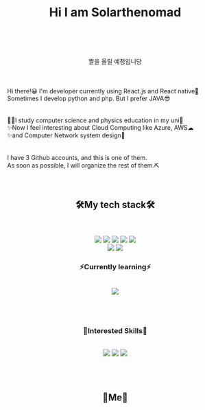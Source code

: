 <br><br><br>
<div align="center"><h1>Hi I am Solarthenomad</h1></div>
<br><br><br><br>
<div align="center">
  짤을 올릴 예정입니당
</div>
<br><br><br>
Hi there!😀 I'm developer currently using React.js and React native🚀<br>
Sometimes I develop python and php. But I prefer JAVA😎<br>
<br><br>
👩‍💻I study computer science and physics education in my uni🏫<br>
✨Now I feel interesting about Cloud Computing like Azure, AWS☁<br>
✨and Computer Network system design🌈<br>
<br><br>
I have 3 Github accounts, and this is one of them.<br>
As soon as possible, I will organize the rest of them.⛏<br><br><br>

<div align="center"><h2>🛠My tech stack🛠</h2></div>
<br><br>
<div align="center">
<img src="https://img.shields.io/badge/Android-3DDC84?style=flat-square&logo=Android&logoColor=white"/>
<img src="https://img.shields.io/badge/React Query-FF4154?style=flat-square&logo=react query&logoColor=white"/>
<img src="https://img.shields.io/badge/React-61DAFB?style=flat-square&logo=react&logoColor=white"/>
<img src="https://img.shields.io/badge/Node.js-339933?style=flat-square&logo=node.js&logoColor=white"/>
  <img src="https://img.shields.io/badge/PHP-777BB4?style=flat-square&logo=php&logoColor=white"/>
</div>
<div align="center">
<img src="https://img.shields.io/badge/express.js-000000?style=flat-square&logo=express.js&logoColor=white"/>
<img src="https://img.shields.io/badge/Redux-764ABC?style=flat-square&logo=redux&logoColor=white"/>
</div>
<div align="center"><h3>⚡Currently learning⚡</h3></div><br>
<div align="center">
  <img src="https://img.shields.io/badge/Spring-6DB33F?style=flat-square&logo=spring&logoColor=white"/>
 </div>
<br><br><br>
<div align = "center"><h3>🌱Interested Skills🌱</h3>
<br>
<div align = "center">
<img src="https://img.shields.io/badge/Kubernetes-326CE5?style=flat-square&logo=kubernetes&logoColor=white"/>
<img src="https://img.shields.io/badge/Docker-2496ED?style=flat-square&logo=dockers&logoColor=white"/>
<img src="https://img.shields.io/badge/Amazon AWS-232F3E?style=flat-square&logo=amazon aws&logoColor=white"/>
</div>
<br><br><br>
<div align="center"><h2>🐣Me🐣</h2></div>



<!--
**Solarthenomad/Solarthenomad** is a ✨ _special_ ✨ repository because its `README.md` (this file) appears on your GitHub profile.

Here are some ideas to get you started:

- 🔭 I’m currently working on ...
- 🌱 I’m currently learning ...
- 👯 I’m looking to collaborate on ...
- 🤔 I’m looking for help with ...
- 💬 Ask me about ...
- 📫 How to reach me: ...
- 😄 Pronouns: ...
- ⚡ Fun fact: ...
-->
